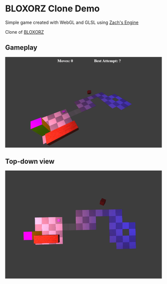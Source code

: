 # BLOXORZ Clone Demo

Simple game created with WebGL and GLSL using [Zach's Engine](http://constructionyard.ca/#/refinery)

Clone of [BLOXORZ](https://www.coolmathgames.com/0-bloxorz)

## Gameplay
<img src="gameplay.gif">

## Top-down view 
<img src="topdown.gif">
